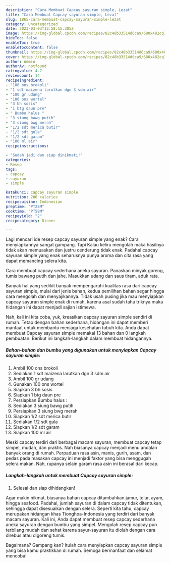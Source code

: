 ```yaml
---
description: "Cara Membuat Capcay sayuran simple, Lezat"
title: "Cara Membuat Capcay sayuran simple, Lezat"
slug: 1865-cara-membuat-capcay-sayuran-simple-lezat
category: Uncategorized
date: 2023-03-03T12:58:15.305Z
image: https://img-global.cpcdn.com/recipes/82c48b33514d6ca9/680x482cq70/capcay-sayuran-simple-foto-resep-utama.jpg
hideToc: false
enableToc: true
enableTocContent: false
thumbnail: https://img-global.cpcdn.com/recipes/82c48b33514d6ca9/680x482cq70/capcay-sayuran-simple-foto-resep-utama.jpg
cover: https://img-global.cpcdn.com/recipes/82c48b33514d6ca9/680x482cq70/capcay-sayuran-simple-foto-resep-utama.jpg
author: Admin
authorAv: notfound
ratingvalue: 4.7
reviewcount: 14
recipeingredient:
- "100 ons brokoli"
- "1 sdt maizena larutkan dgn 3 sdm air"
- "100 gr udang"
- "100 ons wortel"
- "3 bh sosis"
- "1 btg daun pre"
- " Bumbu halus "
- "3 siung bawg putih"
- "3 siung bwg merah"
- "1/2 sdt merica butir"
- "1/2 sdt gula"
- "1/2 sdt garam"
- "100 ml air"
recipeinstructions:

- "Sudah jadi dan siap dinikmati!"
categories:
- Resep
tags:
- capcay
- sayuran
- simple

katakunci: capcay sayuran simple 
nutrition: 206 calories
recipecuisine: Indonesian
preptime: "PT23M"
cooktime: "PT58M"
recipeyield: "2"
recipecategory: Dinner

---
```



Lagi mencari ide resep capcay sayuran simple yang enak? Cara menyiapkannya sangat gampang. Tapi Kalau keliru mengolah maka hasilnya tidak akan memuaskan dan justru cenderung tidak enak. Padahal capcay sayuran simple yang enak seharusnya punya aroma dan cita rasa yang dapat memancing selera kita.


Cara membuat capcay sederhana aneka sayuran. Panaskan minyak goreng, tumis bawang putih dan jahe. Masukkan udang dan saus tiram, aduk rata.

Banyak hal yang sedikit banyak mempengaruhi kualitas rasa dari capcay sayuran simple, mulai dari jenis bahan, kedua pemilihan bahan segar hingga cara mengolah dan menyajikannya. Tidak usah pusing jika mau menyiapkan capcay sayuran simple enak di rumah, karena asal sudah tahu triknya maka hidangan ini dapat menjadi sajian istimewa.


Nah, kali ini kita coba, yuk, kreasikan capcay sayuran simple sendiri di rumah. Tetap dengan bahan sederhana, hidangan ini dapat memberi manfaat untuk membantu menjaga kesehatan tubuh kita. Anda dapat membuat Capcay sayuran simple memakai 13 bahan dan 0 langkah pembuatan. Berikut ini langkah-langkah dalam membuat hidangannya.

<!--inarticleads1-->

##### Bahan-bahan dan bumbu yang digunakan untuk menyiapkan Capcay sayuran simple:

1. Ambil 100 ons brokoli
1. Sediakan 1 sdt maizena larutkan dgn 3 sdm air
1. Ambil 100 gr udang
1. Gunakan 100 ons wortel
1. Siapkan 3 bh sosis
1. Siapkan 1 btg daun pre
1. Persiapkan  Bumbu halus :
1. Sediakan 3 siung bawg putih
1. Persiapkan 3 siung bwg merah
1. Siapkan 1/2 sdt merica butir
1. Sediakan 1/2 sdt gula
1. Siapkan 1/2 sdt garam
1. Siapkan 100 ml air


Meski capcay terdiri dari berbagai macam sayuran, membuat capcay tetap simpel, mudah, dan praktis. Nah biasanya capcay menjadi menu andalan banyak orang di rumah. Perpaduan rasa asin, manis, gurih, asam, dan pedas pada masakan capcay ini menjadi faktor yang bisa menggugah selera makan. Nah, rupanya selain garam rasa asin ini berasal dari kecap. 

<!--inarticleads2-->

##### Langkah-langkah untuk membuat Capcay sayuran simple:


1. Selesai dan siap dihidangkan!

Agar makin nikmat, biasanya bahan capcay ditambahkan jamur, telur, ayam, hingga seafood. Padahal, jumlah sayuran di dalam capcay tidak ditentukan, sehingga dapat disesuaikan dengan selera. Seperti kita tahu, capcay merupakan hidangan khas Tionghoa-Indonesia yang terdiri dari banyak macam sayuran. Kali ini, Anda dapat membuat resep capcay sederhana aneka sayuran dengan bumbu yang simpel. Mengolah resep capcay pun terbilang mudah dan sehat karena sayur-sayuran itu diolah dengan cara direbus atau digoreng tumis. 

Bagaimana? Gampang kan? Itulah cara menyiapkan capcay sayuran simple yang bisa kamu praktikkan di rumah. Semoga bermanfaat dan selamat mencoba!

